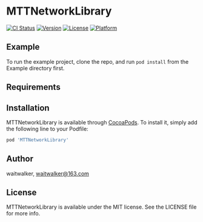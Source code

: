 # MTTNetworkLibrary

[![CI Status](https://img.shields.io/travis/waitwalker/MTTNetworkLibrary.svg?style=flat)](https://travis-ci.org/waitwalker/MTTNetworkLibrary)
[![Version](https://img.shields.io/cocoapods/v/MTTNetworkLibrary.svg?style=flat)](https://cocoapods.org/pods/MTTNetworkLibrary)
[![License](https://img.shields.io/cocoapods/l/MTTNetworkLibrary.svg?style=flat)](https://cocoapods.org/pods/MTTNetworkLibrary)
[![Platform](https://img.shields.io/cocoapods/p/MTTNetworkLibrary.svg?style=flat)](https://cocoapods.org/pods/MTTNetworkLibrary)

## Example

To run the example project, clone the repo, and run `pod install` from the Example directory first.

## Requirements

## Installation

MTTNetworkLibrary is available through [CocoaPods](https://cocoapods.org). To install
it, simply add the following line to your Podfile:

```ruby
pod 'MTTNetworkLibrary'
```

## Author

waitwalker, waitwalker@163.com

## License

MTTNetworkLibrary is available under the MIT license. See the LICENSE file for more info.
